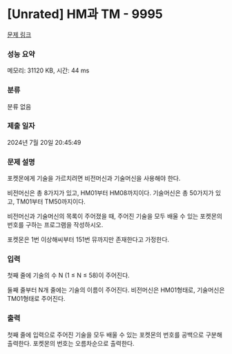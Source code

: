 # [Unrated] HM과 TM - 9995 

[문제 링크](https://www.acmicpc.net/problem/9995) 

### 성능 요약

메모리: 31120 KB, 시간: 44 ms

### 분류

분류 없음

### 제출 일자

2024년 7월 20일 20:45:49

### 문제 설명

<p>포켓몬에게 기술을 가르치려면 비전머신과 기술머신을 사용해야 한다.</p>

<p>비전머신은 총 8가지가 있고, HM01부터 HM08까지이다. 기술머신은 총 50가지가 있고, TM01부터 TM50까지이다.</p>

<p>비전머신과 기술머신의 목록이 주어졌을 때, 주어진 기술을 모두 배울 수 있는 포켓몬의 번호를 구하는 프로그램을 작성하시오.</p>

<p>포켓몬은 1번 이상해씨부터 151번 뮤까지만 존재한다고 가정한다.</p>

### 입력 

 <p>첫째 줄에 기술의 수 N (1 ≤ N ≤ 58)이 주어진다.</p>

<p>둘째 줄부터 N개 줄에는 기술의 이름이 주어진다. 비전머신은 HM01형태로, 기술머신은 TM01형태로 주어진다.</p>

### 출력 

 <p>첫째 줄에 입력으로 주어진 기술을 모두 배울 수 있는 포켓몬의 번호를 공백으로 구분해 출력한다. 포켓몬의 번호는 오름차순으로 출력한다.</p>

